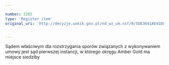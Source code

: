 ```yaml
---

number: 3265
type: 'Register item'
original_uri: 'http://decyzje.uokik.gov.pl/nd_wz_um.nsf/0/5DE3641AE41D8437C1257A28003BC256?OpenDocument'


---
```


Sądem właściwym dla rozstrzygania sporów związanych z wykonywaniem umowy jest sąd pierwszej instancji, w którego okręgu Amber Gold ma miejsce siedziby
